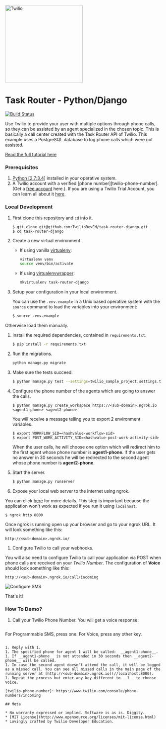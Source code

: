 <a href="https://www.twilio.com">
  <img src="https://static0.twilio.com/marketing/bundles/marketing/img/logos/wordmark-red.svg" alt="Twilio" width="250" />
</a>

# Task Router - Python/Django
[![Build Status](https://travis-ci.org/TwilioDevEd/task-router-django.svg?branch=master)](https://travis-ci.org/TwilioDevEd/task-router-django)

 Use Twilio to provide your user with multiple options through phone calls, so they can be assisted by an agent specialized in the chosen topic. This is basically a call center created with the Task Router API of Twilio. This example uses a PostgreSQL database to log phone calls which were not assisted.

[Read the full tutorial here](//www.twilio.com/docs/tutorials/walkthrough/task-router/python/django)

### Prerequisites

1. [Python [2.7;3.4]](https://www.python.org/downloads/) installed in your operative system.
1. A Twilio account with a verified [phone number][twilio-phone-number]. (Get a [free account](//www.twilio.com/try-twilio?utm_campaign=tutorials&utm_medium=readme)
here.).  If you are using a Twilio Trial Account, you can learn all about it [here](https://www.twilio.com/help/faq/twilio-basics/how-does-twilios-free-trial-work).

### Local Development

1. First clone this repository and `cd` into it.

   ```
   $ git clone git@github.com:TwilioDevEd/task-router-django.git
   $ cd task-router-django
   ```

1. Create a new virtual environment.

   - If using vanilla [virtualenv](https://virtualenv.pypa.io/en/latest/):

       ```bash
       virtualenv venv
       source venv/bin/activate
       ```

   - If using [virtualenvwrapper](https://virtualenvwrapper.readthedocs.org/en/latest/):

       ```bash
       mkvirtualenv task-router-django
       ```

1. Setup your configuration in your local environment.

   You can use the `.env.example` in a Unix based operative system with the `source` command to load the variables into your environment:

   ```bash
   $ source .env.example
   ```

 Otherwise load them manually.

1. Install the required dependencies, contained in `requirements.txt`.

   ```bash
   $ pip install -r requirements.txt
   ```

1. Run the migrations.

   ```bash
   python manage.py migrate
   ```

1. Make sure the tests succeed.

   ```bash
   $ python manage.py test --settings=twilio_sample_project.settings.test
   ```

1. Configure the phone number of the agents which are going to answer the calls.

    ```
   $ python manage.py create_workspace https://<sub-domain>.ngrok.io <agent1-phone> <agent2-phone>
    ```
   You will receive a message telling you to export 2 environment variables.

    ```
   $ export WORKFLOW_SID=<hashvalue-workflow-sid>
   $ export POST_WORK_ACTIVITY_SID=<hashvalue-post-work-activity-sid>
    ```

   When the user calls, he will choose one option which will redirect him to the first agent whose phone number is __agent1-phone__. If the user gets no answer in 30 seconds he will be redirected to the second agent whose phone number is __agent2-phone__.

1. Start the server.

   ```bash
   $ python manage.py runserver
   ```

1. Expose your local web server to the internet using ngrok.

You can click [here](https://www.twilio.com/blog/2015/09/6-awesome-reasons-to-use-ngrok-when-testing-webhooks.html) for more details. This step is important because the application won't work as expected if you run it using `localhost`.

   ```bash
   $ ngrok http 8000
   ```

Once ngrok is running open up your browser and go to your ngrok URL. It will look something like this:

  `http://<sub-domain>.ngrok.io/`

1. Configure Twilio to call your webhooks.

 You will also need to configure Twilio to call your application via POST when phone calls are received on your _Twilio Number_. The configuration of **Voice** should look something like this:

  ```
  http://<sub-domain>.ngrok.io/call/incoming
  ```

  ![Configure SMS](http://howtodocs.s3.amazonaws.com/twilio-number-config-all-med.gif)

That's it!

### How To Demo?

1. Call your Twilio Phone Number. You will get a voice response:

   ```txt
  For Programmable SMS, press one.
  For Voice, press any other key.
  ```

1. Reply with 1.
1. The specified phone for agent 1 will be called:  __agent1-phone__.
1. If __agent1-phone__ is not attended in 30 seconds then __agent2-phone__ will be called.
1. In case the second agent doesn't attend the call, it will be logged as a missed call. You can see all missed calls in the main page of the running server at [http://<sub-domain>.ngrok.io](//localhost:8000).
1. Repeat the process but enter any key different to __1__ to choose Voice.

[twilio-phone-number]: https://www.twilio.com/console/phone-numbers/incoming

## Meta

* No warranty expressed or implied. Software is as is. Diggity.
* [MIT License](http://www.opensource.org/licenses/mit-license.html)
* Lovingly crafted by Twilio Developer Education.
